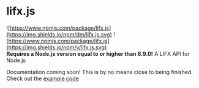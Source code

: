 # lifx.js  
![https://www.npmjs.com/package/lifx.js](https://img.shields.io/npm/dm/lifx.js.svg) ![https://www.npmjs.com/package/lifx.js](https://img.shields.io/npm/v/lifx.js.svg)  
**Requires a Node.js version equal to or higher than 6.9.0!**
A LIFX API for Node.js

Documentation coming soon! This is by no means close to being finished. Check out the [example code](../example/)